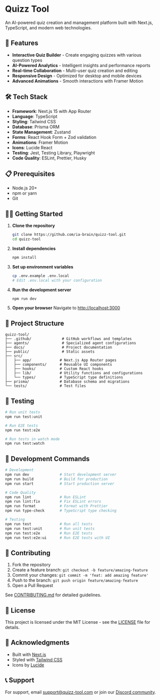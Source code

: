# Quizz Tool

An AI-powered quiz creation and management platform built with Next.js, TypeScript, and modern web technologies.

## 🚀 Features

- **Interactive Quiz Builder** - Create engaging quizzes with various question types
- **AI-Powered Analytics** - Intelligent insights and performance reports
- **Real-time Collaboration** - Multi-user quiz creation and editing
- **Responsive Design** - Optimized for desktop and mobile devices
- **Advanced Animations** - Smooth interactions with Framer Motion

## 🛠 Tech Stack

- **Framework**: Next.js 15 with App Router
- **Language**: TypeScript
- **Styling**: Tailwind CSS
- **Database**: Prisma ORM
- **State Management**: Zustand
- **Forms**: React Hook Form + Zod validation
- **Animations**: Framer Motion
- **Icons**: Lucide React
- **Testing**: Jest, Testing Library, Playwright
- **Code Quality**: ESLint, Prettier, Husky

## 📋 Prerequisites

- Node.js 20+
- npm or yarn
- Git

## 🏃‍♂️ Getting Started

1. **Clone the repository**

   ```bash
   git clone https://github.com/ia-brain/quizz-tool.git
   cd quizz-tool
   ```

2. **Install dependencies**

   ```bash
   npm install
   ```

3. **Set up environment variables**

   ```bash
   cp .env.example .env.local
   # Edit .env.local with your configuration
   ```

4. **Run the development server**

   ```bash
   npm run dev
   ```

5. **Open your browser**
   Navigate to [http://localhost:3000](http://localhost:3000)

## 📂 Project Structure

```
quizz-tool/
├── .github/              # GitHub workflows and templates
├── agents/               # Specialized agent configurations
├── docs/                 # Project documentation
├── public/               # Static assets
├── src/
│   ├── app/             # Next.js App Router pages
│   ├── components/      # Reusable UI components
│   ├── hooks/           # Custom React hooks
│   ├── lib/             # Utility functions and configurations
│   └── types/           # TypeScript type definitions
├── prisma/              # Database schema and migrations
└── tests/               # Test files
```

## 🧪 Testing

```bash
# Run unit tests
npm run test:unit

# Run E2E tests
npm run test:e2e

# Run tests in watch mode
npm run test:watch
```

## 🔧 Development Commands

```bash
# Development
npm run dev              # Start development server
npm run build            # Build for production
npm run start            # Start production server

# Code Quality
npm run lint             # Run ESLint
npm run lint:fix         # Fix ESLint errors
npm run format           # Format with Prettier
npm run type-check       # TypeScript type checking

# Testing
npm run test             # Run all tests
npm run test:unit        # Run unit tests
npm run test:e2e         # Run E2E tests
npm run test:e2e:ui      # Run E2E tests with UI
```

## 🌟 Contributing

1. Fork the repository
2. Create a feature branch: `git checkout -b feature/amazing-feature`
3. Commit your changes: `git commit -m 'feat: add amazing feature'`
4. Push to the branch: `git push origin feature/amazing-feature`
5. Open a Pull Request

See [CONTRIBUTING.md](CONTRIBUTING.md) for detailed guidelines.

## 📄 License

This project is licensed under the MIT License - see the [LICENSE](LICENSE) file for details.

## 🙏 Acknowledgments

- Built with [Next.js](https://nextjs.org/)
- Styled with [Tailwind CSS](https://tailwindcss.com/)
- Icons by [Lucide](https://lucide.dev/)

## 📞 Support

For support, email support@quizz-tool.com or join our [Discord community](https://discord.gg/quizz-tool).
